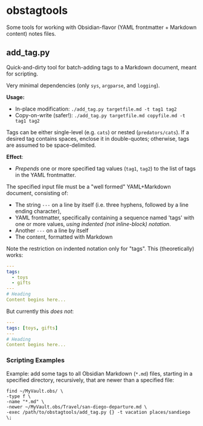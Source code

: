# obstagtools

Some tools for working with Obsidian-flavor (YAML frontmatter + Markdown content) notes files.

## add_tag.py

Quick-and-dirty tool for batch-adding tags to a Markdown document,
meant for scripting.

Very minimal dependencies (only `sys`, `argparse`, and `logging`).

**Usage:**  
- In-place modification: `./add_tag.py targetfile.md -t tag1 tag2`  
- Copy-on-write (safer!): `./add_tag.py targetfile.md copyfile.md -t tag1 tag2`

Tags can be either single-level (e.g. `cats`) or nested (`predators/cats`).
If a desired tag contains spaces, enclose it in double-quotes;
otherwise, tags are assumed to be space-delimited.

**Effect**:  
- _Prepends_ one or more specified tag values (`tag1`, `tag2`) to the list of tags in the YAML frontmatter.

The specified input file must be a "well formed" YAML+Markdown document, consisting of: 

- The string `---` on a line by itself (i.e. three hyphens, followed by a line ending character),
- YAML frontmatter, specifically containing a sequence named 'tags' with one or more values, _using indented (not inline-block) notation_.
- Another `---` on a line by itself
- The content, formatted with Markdown

Note the restriction on indented notation only for "tags". 
This (theoretically) works:

```yaml
---
tags:
  - toys
  - gifts
---
# Heading
Content begins here...
```

But currently this _does not_:
```yaml
---
tags: [toys, gifts]
---
# Heading
Content begins here...
```
### Scripting Examples

Example: add some tags to all Obsidian Markdown (`*.md`) files, 
starting in a specified directory, recursively,
that are newer than a specified file:

```shell
find ~/MyVault.obs/ \
-type f \
-name "*.md" \
-newer ~/MyVault.obs/Travel/san-diego-departure.md \
-exec /path/to/obstagtools/add_tag.py {} -t vacation places/sandiego \;
```
